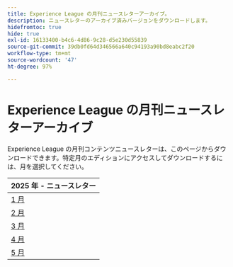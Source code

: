 ```yaml
---
title: Experience League の月刊ニュースレターアーカイブ。
description: ニュースレターのアーカイブ済みバージョンをダウンロードします。
hidefromtoc: true
hide: true
exl-id: 16133400-b4c6-4d86-9c28-d5e230d55839
source-git-commit: 39db0fd64d346566a640c94193a90bd8eabc2f20
workflow-type: tm+mt
source-wordcount: '47'
ht-degree: 97%

---
```


# Experience League の月刊ニュースレターアーカイブ

Experience League の月刊コンテンツニュースレターは、このページからダウンロードできます。特定月のエディションにアクセスしてダウンロードするには、月を選択してください。

| 2025 年 - ニュースレター |
|------------|
| [1 月](assets/Jan-Newsletter.pdf) |
| [2 月](assets/Feb-Newsletter.pdf) |
| [3 月](assets/March-Newsletter.pdf) |
| [4 月](assets/April-Newsletter.pdf) |
| [5 月 ](assets/May-Newsletter.pdf) |

